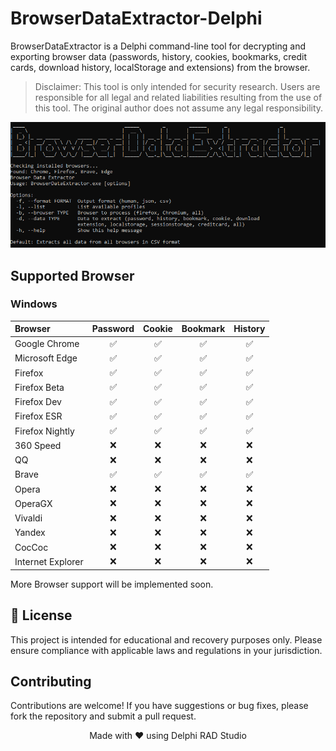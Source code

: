 # BrowserDataExtractor-Delphi

BrowserDataExtractor is a Delphi command-line tool for decrypting and exporting browser data (passwords, history, cookies, bookmarks, credit cards, download history, localStorage and extensions) from the browser.



> Disclaimer: This tool is only intended for security research. Users are responsible for all legal and related liabilities resulting from the use of this tool. The original author does not assume any legal responsibility.

![](image.png)

## Supported Browser

### Windows
| Browser            | Password | Cookie | Bookmark | History |
|:-------------------|:--------:|:------:|:--------:|:-------:|
| Google Chrome      |    ✅     |   ✅    |    ✅     |    ✅    |   |
| Microsoft Edge     |    ✅     |   ✅    |    ✅     |    ✅    |
| Firefox            |    ✅     |   ✅    |    ✅     |    ✅    |
| Firefox Beta       |    ✅     |   ✅    |    ✅     |    ✅    |
| Firefox Dev        |    ✅     |   ✅    |    ✅     |    ✅    |
| Firefox ESR        |    ✅     |   ✅    |    ✅     |    ✅    |
| Firefox Nightly    |    ✅     |   ✅    |    ✅     |    ✅    |
| 360 Speed          |    ❌     |   ❌    |    ❌     |    ❌    |
| QQ                 |    ❌     |   ❌    |    ❌     |    ❌    |
| Brave              |    ✅     |   ✅    |    ✅     |    ✅    |
| Opera              |    ❌     |   ❌    |    ❌     |    ❌    |
| OperaGX            |    ❌     |   ❌    |    ❌     |    ❌    |
| Vivaldi            |    ❌     |   ❌    |    ❌     |    ❌    |
| Yandex             |    ❌     |   ❌    |    ❌     |    ❌    |
| CocCoc             |    ❌     |   ❌    |    ❌     |    ❌    |
| Internet Explorer  |    ❌     |   ❌    |    ❌     |    ❌    |

More Browser support will be implemented soon.

## 📄 License

This project is intended for educational and recovery purposes only. Please ensure compliance with applicable laws and regulations in your jurisdiction.


## Contributing

Contributions are welcome! If you have suggestions or bug fixes, please fork the repository and submit a pull request.


<p align="center">Made with ❤️ using Delphi RAD Studio</p>